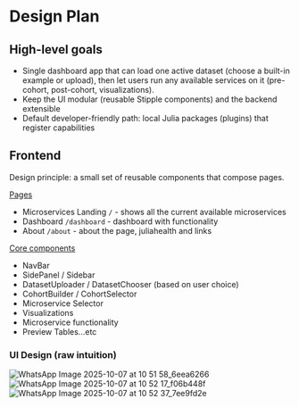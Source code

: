 # Design Plan

## High-level goals

- Single dashboard app that can load one active dataset (choose a built-in example or upload), then let users run any available services on it (pre-cohort, post-cohort, visualizations).
- Keep the UI modular (reusable Stipple components) and the backend extensible
- Default developer-friendly path: local Julia packages (plugins) that register capabilities

## Frontend

Design principle: a small set of reusable components that compose pages.

<ins>Pages</ins>

- Microservices Landing `/` - shows all the current available microservices
- Dashboard `/dashboard` - dashboard with functionality
- About `/about` - about the page, juliahealth and links

<ins>Core components<ins>

- NavBar
- SidePanel / Sidebar
- DatasetUploader / DatasetChooser (based on user choice)
- CohortBuilder / CohortSelector
- Microservice Selector
- Visualizations
- Microservice functionality
- Preview Tables...etc

### UI Design (raw intuition)

![WhatsApp Image 2025-10-07 at 10 51 58_6eea6266](https://github.com/user-attachments/assets/bb707ae2-1d6b-439a-862c-140034a824c7)
![WhatsApp Image 2025-10-07 at 10 52 17_f06b448f](https://github.com/user-attachments/assets/64fecbba-7c8d-4fc4-8a8a-8e7940f14d1d)
![WhatsApp Image 2025-10-07 at 10 52 37_7ee9fd2e](https://github.com/user-attachments/assets/3ad45d35-74dd-44e0-b27c-7a8ca3932fb3)





